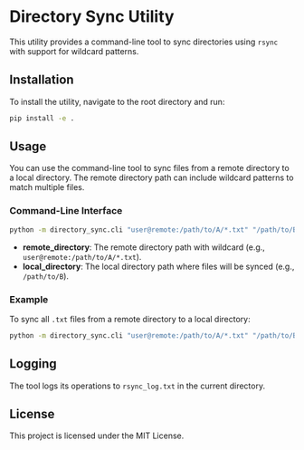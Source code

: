 # Directory Sync Utility

This utility provides a command-line tool to sync directories using `rsync` with support for wildcard patterns.

## Installation

To install the utility, navigate to the root directory and run:

```bash
pip install -e .
```

## Usage

You can use the command-line tool to sync files from a remote directory to a local directory. The remote directory path can include wildcard patterns to match multiple files.

### Command-Line Interface

```bash
python -m directory_sync.cli "user@remote:/path/to/A/*.txt" "/path/to/B"
```

- **remote_directory**: The remote directory path with wildcard (e.g., `user@remote:/path/to/A/*.txt`).
- **local_directory**: The local directory path where files will be synced (e.g., `/path/to/B`).

### Example

To sync all `.txt` files from a remote directory to a local directory:

```bash
python -m directory_sync.cli "user@remote:/path/to/A/*.txt" "/path/to/B"
```

## Logging

The tool logs its operations to `rsync_log.txt` in the current directory.

## License

This project is licensed under the MIT License. 
